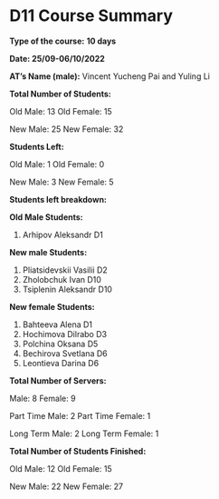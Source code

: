 # D11 Course Summary

**Type of the course:** **10 days**

**Date: 25/09-06/10/2022**

**AT’s Name (male):** Vincent Yucheng Pai and Yuling Li

**Total Number of Students:** 

Old Male:  13
Old Female: 15

New Male:  25
New Female: 32

**Students Left:** 

Old Male: 1
Old Female: 0

New Male: 3
New Female: 5

**Students left breakdown:** 

**Old Male Students:** 

1. Arhipov Aleksandr D1

**New male Students:** 

1. Pliatsidevskii Vasilii D2
2. Zholobchuk Ivan D10
3. Tsiplenin Aleksandr D10

**New female Students:** 

1. Bahteeva Alena D1
2. Hochimova Dilrabo D3
3. Polchina Oksana D5
4. Bechirova Svetlana D6
5. Leontieva Darina D6

**Total Number of Servers:** 

Male: 8 Female: 9

Part Time Male:  2
Part Time Female: 1

Long Term Male:  2
Long Term Female: 1

**Total Number of Students Finished:** 

Old Male: 12
Old Female: 15

New Male: 22
New Female: 27